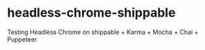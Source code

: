 # headless-chrome-shippable
Testing Headless Chrome on shippable + Karma + Mocha + Chai + Puppeteer
